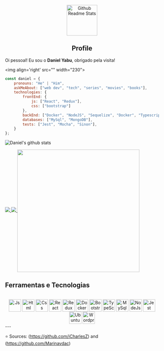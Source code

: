 <p align="center">
 <img width="100px" src="https://res.cloudinary.com/anuraghazra/image/upload/v1594908242/logo_ccswme.svg" align="center" alt="Github Readme Stats" />
 <h2 align="center">Profile</h2>
</p>

Oi pessoal! Eu sou o **Daniel Yabu**, obrigado pela visita!

<img align='right' src="<script src="https://octodex.github.com/images/manufacturetocat.png"></script>" width="230">

```javascript
const daniel = {
    pronouns: "He" | "Him",
    askMeAbout: ["web dev", "tech", "series", "movies", "books"],
    technologies: {
        frontEnd: {
            js: ["React", "Redux"],
            css: ["bootstrap"]
        },
        backEnd: ["Docker", "NodeJS", "Sequelize", "Docker", "Typescript", "Express"],
        databases: ["MySql", "MongoDB"],
        tests: ["Jest", "Mocha", "Sinon"],
    }
};
```

![Daniel's github stats](https://github-readme-stats.vercel.app/api?username=d4n13ln13ls3n&hide=contribs,prs&count_private=true&show_icons=true)

<a href="https://github.com/iCharlesZ">
  <img src="https://img.shields.io/github/followers/d4n13ln13ls3n">
</a>
<a href="https://github.com/iCharlesZ">
   <img src="https://komarev.com/ghpvc/?username=d4n13ln13ls3n">
</a>
<img height="400em" width="400em" align="center" src="https://github-readme-stats.vercel.app/api/top-langs/?username=d4n13ln13ls3n&layout-compact&langs_count=168&theme=tokyonight"/>

<h2>Ferramentas e Tecnologias</h2>
</div>

<div align="center" style="display: inline_block"><br>
<img align="center" alt="Js" height="40" width="40" src="https://cdn.jsdelivr.net/gh/devicons/devicon/icons/javascript/javascript-plain.svg" />
<img align="center" alt="Html" height="40" width="40" src="https://cdn.jsdelivr.net/gh/devicons/devicon/icons/html5/html5-original-wordmark.svg" />
<img align="center" alt="Css" height="40" width="40" src="https://cdn.jsdelivr.net/gh/devicons/devicon/icons/css3/css3-original-wordmark.svg" />
<img align="center" alt="React" height="40" width="40" src="https://cdn.jsdelivr.net/gh/devicons/devicon/icons/react/react-original-wordmark.svg" />
<img align="center" alt="Redux" height="40" width="40" src="https://cdn.jsdelivr.net/gh/devicons/devicon/icons/redux/redux-original.svg" />
<img align="center" alt="Docker" height="40" width="40" src="https://cdn.jsdelivr.net/gh/devicons/devicon/icons/docker/docker-original-wordmark.svg" />
<img align="center" alt="Bootstrap" height="40" width="40" src="https://cdn.jsdelivr.net/gh/devicons/devicon/icons/bootstrap/bootstrap-original-wordmark.svg" />
<img align="center" alt="TypeScript" height="40" width="40" src="https://cdn.jsdelivr.net/gh/devicons/devicon/icons/typescript/typescript-original.svg" />
<img align="center" alt="MySql" height="40" width="40" src="https://cdn.jsdelivr.net/gh/devicons/devicon/icons/mysql/mysql-original-wordmark.svg" />
<img align="center" alt="NodeJs" height="40" width="40" src="https://cdn.jsdelivr.net/gh/devicons/devicon/icons/nodejs/nodejs-original.svg" />
<img align="center" alt="Jest" height="40" width="40" src="https://cdn.jsdelivr.net/gh/devicons/devicon/icons/jest/jest-plain.svg" />
<img align="center" alt="Ubuntu" height="40" width="40" src="https://cdn.jsdelivr.net/gh/devicons/devicon/icons/ubuntu/ubuntu-plain-wordmark.svg" />
<img align="center" alt="Wordpress" height="40" width="40" src="https://cdn.jsdelivr.net/gh/devicons/devicon/icons/wordpress/wordpress-original.svg" />
</div>
---

⭐️ Sources: (https://github.com/iCharlesZ) and (https://github.com/Marinavdac)
